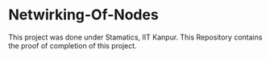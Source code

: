 # Netwirking-Of-Nodes
This project was done under Stamatics, IIT Kanpur. This Repository contains the proof of completion of this project.
